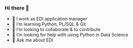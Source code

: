 ### Hi there 👋

- 🔭 I work as EDI application manager
- 🌱 I’m learning Python, PL/SQL & Git
- 👯 I’m looking to collaborate & to contribute
- 🤔 I’m looking for help with using Python in Data Science
- 💬 Ask me about EDI
